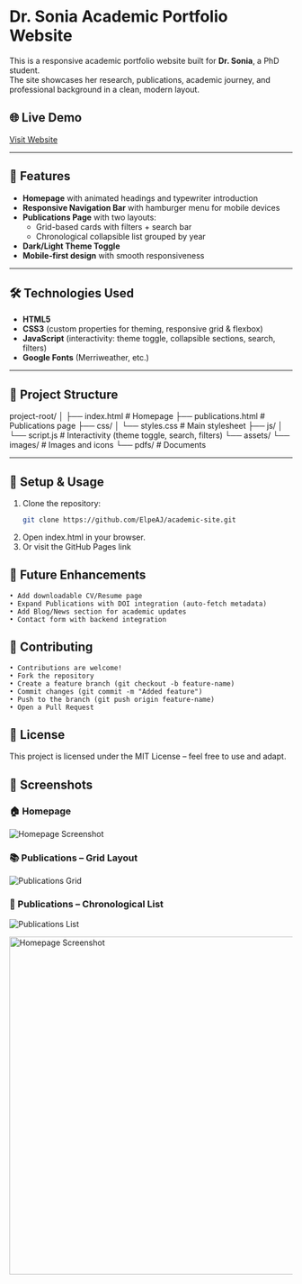 
# Dr. Sonia Academic Portfolio Website  

This is a responsive academic portfolio website built for **Dr. Sonia**, a PhD student.  
The site showcases her research, publications, academic journey, and professional background in a clean, modern layout.  

## 🌐 Live Demo
[Visit Website](https://elpeaj.github.io/academic-site)

---

## 📖 Features
- **Homepage** with animated headings and typewriter introduction  
- **Responsive Navigation Bar** with hamburger menu for mobile devices  
- **Publications Page** with two layouts:
  - Grid-based cards with filters + search bar  
  - Chronological collapsible list grouped by year  
- **Dark/Light Theme Toggle**  
- **Mobile-first design** with smooth responsiveness  

---

## 🛠️ Technologies Used
- **HTML5**  
- **CSS3** (custom properties for theming, responsive grid & flexbox)  
- **JavaScript** (interactivity: theme toggle, collapsible sections, search, filters)  
- **Google Fonts** (Merriweather, etc.)  

---

## 📂 Project Structure
project-root/
│
├── index.html # Homepage
├── publications.html # Publications page
├── css/
│ └── styles.css # Main stylesheet
├── js/
│ └── script.js # Interactivity (theme toggle, search, filters)
└── assets/
  └── images/ # Images and icons
  └── pdfs/ # Documents


---

## 🚀 Setup & Usage
1. Clone the repository:
   ```bash
   git clone https://github.com/ElpeAJ/academic-site.git
2. Open index.html in your browser.
3. Or visit the GitHub Pages link

## 📌 Future Enhancements

    • Add downloadable CV/Resume page
    • Expand Publications with DOI integration (auto-fetch metadata)
    • Add Blog/News section for academic updates
    • Contact form with backend integration

## 🤝 Contributing

    • Contributions are welcome!
    • Fork the repository
    • Create a feature branch (git checkout -b feature-name)
    • Commit changes (git commit -m "Added feature")
    • Push to the branch (git push origin feature-name)
    • Open a Pull Request

## 📜 License

This project is licensed under the MIT License – feel free to use and adapt.

## 📸 Screenshots

### 🏠 Homepage
![Homepage Screenshot](assets/screenshots/homepage1.png)

### 📚 Publications – Grid Layout
![Publications Grid](assets/screenshots/Publications1.png)

### 📖 Publications – Chronological List
![Publications List](assets/screenshots/PublicationsR2.png)

<img src="assets/screenshots/Teaching1.png" alt="Homepage Screenshot" width="600">
